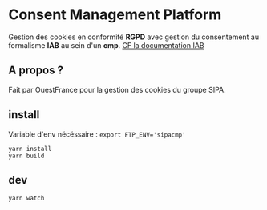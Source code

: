 # Consent Management Platform

Gestion des cookies en conformité **RGPD** avec gestion du consentement au formalisme **IAB** au sein d'un **cmp**.
[CF la documentation IAB](https://github.com/InteractiveAdvertisingBureau/GDPR-Transparency-and-Consent-Framework)

## A propos ?

Fait par OuestFrance pour la gestion des cookies du groupe SIPA.

## install
Variable d'env nécéssaire :
`export FTP_ENV='sipacmp'`


```
yarn install 
yarn build
```

## dev

```
yarn watch
```
